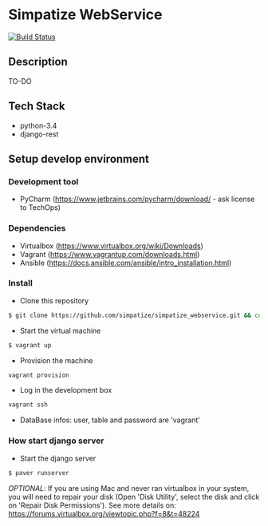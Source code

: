 # Simpatize WebService

[![Build Status](https://snap-ci.com/simpatize/simpatize_webservice/branch/master/build_image)](https://snap-ci.com/simpatize/simpatize_webservice/branch/master)

## Description
TO-DO

## Tech Stack
* python-3.4
* django-rest

## Setup develop environment
### Development tool
* PyCharm (https://www.jetbrains.com/pycharm/download/ - ask license to TechOps)

### Dependencies
* Virtualbox (https://www.virtualbox.org/wiki/Downloads)
* Vagrant (https://www.vagrantup.com/downloads.html)
* Ansible (https://docs.ansible.com/ansible/intro_installation.html)

### Install
* Clone this repository
```sh
$ git clone https://github.com/simpatize/simpatize_webservice.git && cd simpatize_webservice
```
* Start the virtual machine
```sh
$ vagrant up
```
* Provision the machine
```sh
vagrant provision
```
* Log in the development box
```sh
vagrant ssh
```
* DataBase infos: user, table and password are 'vagrant'

### How start django server
* Start the django server
```sh
$ paver runserver
```

*OPTIONAL*: If you are using Mac and never ran virtualbox in your system, you will need to repair your disk (Open 'Disk Utility', select the disk and click on 'Repair Disk Permissions'). See more details on: https://forums.virtualbox.org/viewtopic.php?f=8&t=48224
